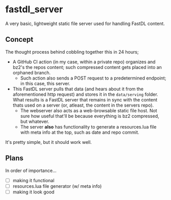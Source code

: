 # fastdl_server
A very basic, lightweight static file server used for handling FastDL content.

## Concept
The thought process behind cobbling together this in 24 hours; 

- A GitHub CI action (in my case, within a private repo) organizes and bz2's the repos content; such compressed content gets placed into an orphaned branch.
    - Such action also sends a POST request to a predetermined endpoint; in this case, this server.
- This FastDL server pulls that data (and hears about it from the aforementioned http request) and stores it in the `data/serving` folder. What results is a FastDL server that remains in sync with the content thats used on a server (or, atleast, the content in the servers repo).
    - The webserver also acts as a web-browsable static file host. Not sure how useful that'll be because everything is bz2 compressed, but whatever.
    - The server **also** has functionality to generate a resources.lua file with meta info at the top, such as date and repo commit.

It's pretty simple, but it should work well.

## Plans
In order of importance...
- [ ] making it functional
- [ ] resources.lua file generator (w/ meta info)
- [ ] making it look good
